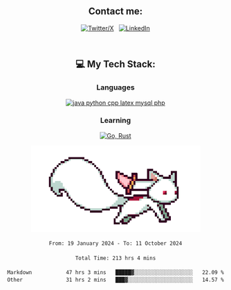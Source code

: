 

<div align="center">

## Contact me:

[![Twitter/X](https://skillicons.dev/icons?i=twitter)](https://twitter.com/erikskopp) &nbsp;
[![LinkedIn](https://skillicons.dev/icons?i=linkedin)](www.linkedin.com/in/erik-skopp) 

<div align="center">
<br>

## 💻 My Tech Stack:

### Languages

[![java python cpp latex mysql php](https://skillicons.dev/icons?i=java,python,cpp,latex,mysql,php)](https://skillicons.dev)

### Learning

[![Go, Rust](https://skillicons.dev/icons?i=go,rust)](https://skillicons.dev)

<center>

<img src="kyubey.gif" alt="Alt-Text" title="" >

</center>


<!--START_SECTION:waka-->

```txt
From: 19 January 2024 - To: 11 October 2024

Total Time: 213 hrs 4 mins

Markdown           47 hrs 3 mins   █████▓░░░░░░░░░░░░░░░░░░░   22.09 %
Other              31 hrs 2 mins   ███▓░░░░░░░░░░░░░░░░░░░░░   14.57 %
```

<!--END_SECTION:waka-->
